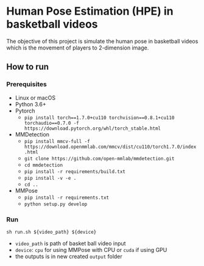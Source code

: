 # Human Pose Estimation (HPE) in basketball videos
The objective of this project is simulate the human pose in basketball videos which is the movement of players to 2-dimension image.

## How to run

### Prerequisites
 - Linux or macOS
 - Python 3.6+
 - Pytorch
   - `pip install torch==1.7.0+cu110 torchvision==0.8.1+cu110 torchaudio==0.7.0 -f https://download.pytorch.org/whl/torch_stable.html`
 - MMDetection
   - `pip install mmcv-full -f https://download.openmmlab.com/mmcv/dist/cu110/torch1.7.0/index.html`
   - `git clone https://github.com/open-mmlab/mmdetection.git`
   - `cd mmdetection`
   - `pip install -r requirements/build.txt`
   - `pip install -v -e .`
   - `cd ..`
 - MMPose  
   - `pip install -r requirements.txt`
   - `python setup.py develop`
   
### Run

`sh run.sh ${video_path} ${device}`

- `video_path` is path of basket ball video input
- `device`: `cpu` for using MMPose with CPU or `cuda` if using GPU
- the outputs is in new created `output` folder
